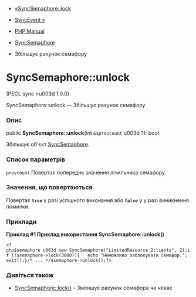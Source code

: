 - [«SyncSemaphore::lock](syncsemaphore.lock.md)
- [SyncEvent »](class.syncevent.md)

- [PHP Manual](index.md)
- [SyncSemaphore](class.syncsemaphore.md)
- Збільшує рахунок семафору

# SyncSemaphore::unlock

(PECL sync \>u003d 1.0.0)

SyncSemaphore::unlock — Збільшує рахунок семафору

### Опис

public **SyncSemaphore::unlock**(int `&$prevcount` u003d ?): bool

Збільшує об'єкт [SyncSemaphore](class.syncsemaphore.md).

### Список параметрів

`prevcount`
Повертає попереднє значення лічильника семафору.

### Значення, що повертаються

Повертає **`true`** у разі успішного виконання або **`false`** у
у разі виникнення помилки.

### Приклади

**Приклад #1 Приклад використання **SyncSemaphore::unlock()****

` <?php$semaphore u003d new SyncSemaphore("LimitedResource_2clients", 2);if (!$semaphore->lock(3000)){   echo "Неможливо заблокувати семафор."; exit();}/* ... */$semaphore->unlock();?> `

### Дивіться також

- [SyncSemaphore::lock()](syncsemaphore.lock.md) - Зменшує рахунок
семафора чи чекає
